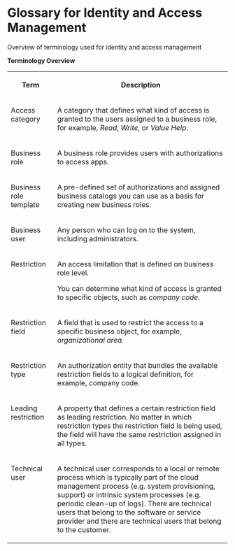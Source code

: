 <!-- loio84a11597c3b54d85af23577da7952298 -->

# Glossary for Identity and Access Management

Overview of terminology used for identity and access management



**Terminology Overview**


<table>
<tr>
<th valign="top">

Term



</th>
<th valign="top">

Description



</th>
</tr>
<tr>
<td valign="top">

Access category



</td>
<td valign="top">

A category that defines what kind of access is granted to the users assigned to a business role, for example, *Read*, *Write*, or *Value Help*.



</td>
</tr>
<tr>
<td valign="top">

Business role



</td>
<td valign="top">

A business role provides users with authorizations to access apps.



</td>
</tr>
<tr>
<td valign="top">

Business role template



</td>
<td valign="top">

A pre-defined set of authorizations and assigned business catalogs you can use as a basis for creating new business roles.



</td>
</tr>
<tr>
<td valign="top">

Business user



</td>
<td valign="top">

Any person who can log on to the system, including administrators.



</td>
</tr>
<tr>
<td valign="top">

Restriction



</td>
<td valign="top">

An access limitation that is defined on business role level.

You can determine what kind of access is granted to specific objects, such as *company code*.



</td>
</tr>
<tr>
<td valign="top">

Restriction field



</td>
<td valign="top">

A field that is used to restrict the access to a specific business object, for example, *organizational area*.



</td>
</tr>
<tr>
<td valign="top">

Restriction type



</td>
<td valign="top">

An authorization entity that bundles the available restriction fields to a logical definition, for example, company code.



</td>
</tr>
<tr>
<td valign="top">

Leading restriction



</td>
<td valign="top">

A property that defines a certain restriction field as leading restriction. No matter in which restriction types the restriction field is being used, the field will have the same restriction assigned in all types.



</td>
</tr>
<tr>
<td valign="top">

Technical user



</td>
<td valign="top">

A technical user corresponds to a local or remote process which is typically part of the cloud management process \(e.g. system provisioning, support\) or intrinsic system processes \(e.g. periodic clean-up of logs\). There are technical users that belong to the software or service provider and there are technical users that belong to the customer.



</td>
</tr>
</table>

